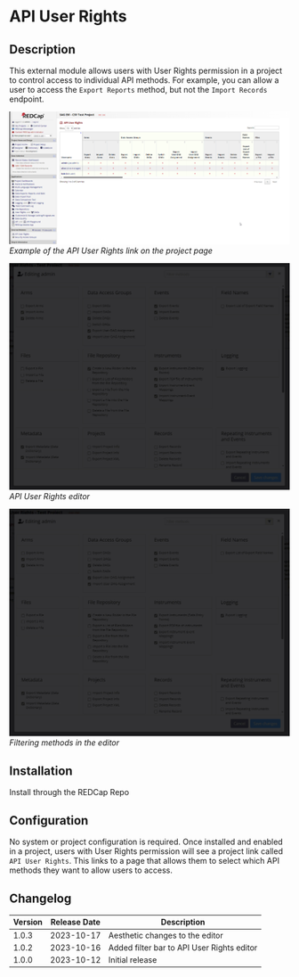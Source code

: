# API User Rights

## Description
This external module allows users with User Rights permission in a project to control access to individual API methods. For example, you can allow a user to access the `Export Reports` method, but not the `Import Records` endpoint.

![Example1](api_user_rights_project_page.png)
*Example of the API User Rights link on the project page*

![Example2](api_user_rights_selecting_methods.gif)
*API User Rights editor*

![Example3](api_user_rights_filtering_methods.gif)
*Filtering methods in the editor*

## Installation
Install through the REDCap Repo

## Configuration
No system or project configuration is required. Once installed and enabled in a project, users with User Rights permission will see a project link called `API User Rights`. This links to a page that allows them to select which API methods they want to allow users to access.

## Changelog

| Version | Release Date | Description                                |
| ------- | ------------ | ------------------------------------------ |
| 1.0.3   | 2023-10-17   | Aesthetic changes to the editor            |
| 1.0.2   | 2023-10-16   | Added filter bar to API User Rights editor |
| 1.0.0   | 2023-10-12   | Initial release                            |


